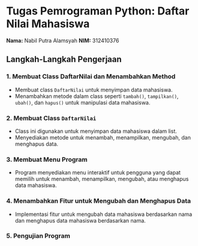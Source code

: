 # Tugas Pemrograman Python: Daftar Nilai Mahasiswa

**Nama:** Nabil Putra Alamsyah
**NIM:** 312410376

## Langkah-Langkah Pengerjaan

### 1. Membuat Class DaftarNilai dan Menambahkan Method
- Membuat class `DaftarNilai` untuk menyimpan data mahasiswa.
- Menambahkan metode dalam class seperti `tambah()`, `tampilkan()`, `ubah()`, dan `hapus()` untuk manipulasi data mahasiswa.

### 2. Membuat Class `DaftarNilai`
- Class ini digunakan untuk menyimpan data mahasiswa dalam list.
- Menyediakan metode untuk menambah, menampilkan, mengubah, dan menghapus data.

### 3. Membuat Menu Program
- Program menyediakan menu interaktif untuk pengguna yang dapat memilih untuk menambah, menampilkan, mengubah, atau menghapus data mahasiswa.

### 4. Menambahkan Fitur untuk Mengubah dan Menghapus Data
- Implementasi fitur untuk mengubah data mahasiswa berdasarkan nama dan menghapus data mahasiswa berdasarkan nama.

### 5. Pengujian Program